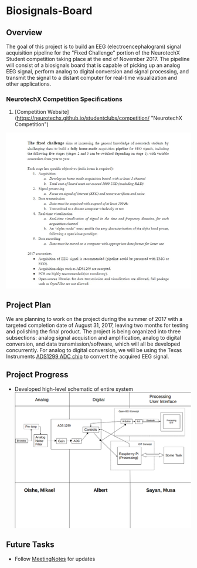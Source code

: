 # Biosignals-Board

## Overview

The goal of this project is to build an EEG (electroencephalogram) signal acquisition pipeline for the "Fixed Challenge" portion of the NeurotechX Student competition taking place at the end of November 2017. The pipeline will consist of a biosignals board that is capable of picking up an analog EEG signal, perform analog to digital conversion and signal processing, and transmit the signal to a distant computer for real-time visualization and other applications.

### NeurotechX Competition Specifications

1. [Competition Website] (https://neurotechx.github.io/studentclubs/competition/ "NeurotechX Competition")

![rubric](./Resources/CompetitionRequirements2017.JPG)

## Project Plan
We are planning to work on the project during the summer of 2017 with a targeted completion date of August 31, 2017, leaving two months for testing and polishing the final product. The project is being organized into three subsections: analog signal acquistion and amplification, analog to digital conversion, and data transmission/software, which will all be developed concurrently. For analog to digital conversion, we will be using the Texas Instruments [ADS1299 ADC chip](./ADS1299/) to convert the acquired EEG signal.

## Project Progress
* Developed high-level schematic of entire system
![high-level schematic]( ./2017/MeetingNotes/FixedProject.png)

## Future Tasks
* Follow [MeetingNotes](./2017/MeetingNotes) for updates
